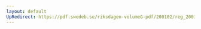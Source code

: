 ```yaml
---
layout: default
UpRedirect: https://pdf.swedeb.se/riksdagen-volumeG-pdf/200102/reg_200102/reg_200102_0427.pdf
---
```

